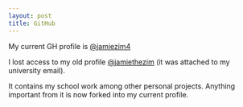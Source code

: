 ```yaml
---
layout: post
title: GitHub
---
```


My current GH profile is <a href="https://github.com/jamiezim4?tab=repositories">@jamiezim4</a>

I lost access to my old profile <a href="https://github.com/jamiethezim?tab=repositories">@jamiethezim</a> (it was attached to my university email). 

It contains my school work among other personal projects. Anything important from it is now forked into my current profile.